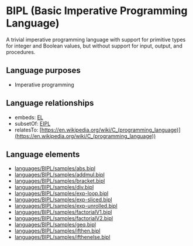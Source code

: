 # BIPL (Basic Imperative Programming Language)
A trivial imperative programming language with support for primitive types for integer and Boolean values, but without support for input, output, and procedures.
## Language purposes
* Imperative programming

## Language relationships
* embeds: [EL](http://softlang.github.io/yas/languages/el.html)
* subsetOf: [EIPL](http://softlang.github.io/yas/languages/eipl.html)
* relatesTo: [https://en.wikipedia.org/wiki/C_(programming_language)](https://en.wikipedia.org/wiki/C_(programming_language))

## Language elements
* [languages/BIPL/samples/abs.bipl](https://github.com/softlang/yas/blob/master/languages/BIPL/samples/abs.bipl)
* [languages/BIPL/samples/addmul.bipl](https://github.com/softlang/yas/blob/master/languages/BIPL/samples/addmul.bipl)
* [languages/BIPL/samples/bracket.bipl](https://github.com/softlang/yas/blob/master/languages/BIPL/samples/bracket.bipl)
* [languages/BIPL/samples/div.bipl](https://github.com/softlang/yas/blob/master/languages/BIPL/samples/div.bipl)
* [languages/BIPL/samples/exp-loop.bipl](https://github.com/softlang/yas/blob/master/languages/BIPL/samples/exp-loop.bipl)
* [languages/BIPL/samples/exp-sliced.bipl](https://github.com/softlang/yas/blob/master/languages/BIPL/samples/exp-sliced.bipl)
* [languages/BIPL/samples/exp-unrolled.bipl](https://github.com/softlang/yas/blob/master/languages/BIPL/samples/exp-unrolled.bipl)
* [languages/BIPL/samples/factorialV1.bipl](https://github.com/softlang/yas/blob/master/languages/BIPL/samples/factorialV1.bipl)
* [languages/BIPL/samples/factorialV2.bipl](https://github.com/softlang/yas/blob/master/languages/BIPL/samples/factorialV2.bipl)
* [languages/BIPL/samples/geq.bipl](https://github.com/softlang/yas/blob/master/languages/BIPL/samples/geq.bipl)
* [languages/BIPL/samples/ifthen.bipl](https://github.com/softlang/yas/blob/master/languages/BIPL/samples/ifthen.bipl)
* [languages/BIPL/samples/ifthenelse.bipl](https://github.com/softlang/yas/blob/master/languages/BIPL/samples/ifthenelse.bipl)
